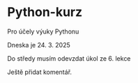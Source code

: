 # Python-kurz
Pro účely výuky Pythonu

Dneska je 24. 3. 2025

Do středy musím odevzdat úkol ze 6. lekce

Ještě přidat komentář.